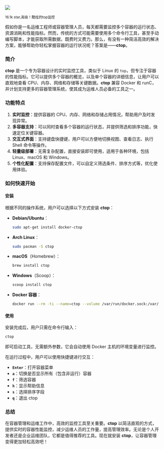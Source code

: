 <img src="/assets/image/250525-ctop.png"/> 

<small>16.1k star,高级！酷炫的top监控</small>

假如你是一名运维工程师或容器管理人员，每天都需要监控多个容器的运行状态、资源消耗和性能指标。然而，传统的方式可能需要使用多个命令行工具，甚至手动编写脚本，才能获取所需数据，既费时又费力。那么，有没有一种简洁高效的解决方案，能够帮助你轻松掌握容器的运行状况呢？答案是——**ctop**。

### **简介**
**ctop** 是一个专为容器设计的实时监控工具，类似于 Linux 的 `top`，但专注于容器的性能指标。它可以提供多个容器的概览，以及单个容器的详细信息，让用户可以直观地查看 CPU、内存、网络和存储等关键数据。**ctop** 兼容 Docker 和 runC，并计划支持更多的容器管理系统，使其成为运维人员必备的工具之一。

### **功能特点**
1. **实时监控**：提供容器的 CPU、内存、网络和存储占用情况，帮助用户及时发现异常。
2. **多容器支持**：可以同时查看多个容器的运行状态，并提供筛选和排序功能，快速定位关键容器。
3. **交互式界面**：支持键盘快捷键，用户可以方便地切换视图、查看日志、执行 Shell 命令等操作。
4. **轻量级部署**：无需复杂配置，直接安装即可使用，适用于各种环境，包括 Linux、macOS 和 Windows。
5. **个性化配置**：支持保存配置文件，可以自定义筛选条件、排序方式等，优化使用体验。

### **如何快速开始**
#### **安装**
根据不同的操作系统，用户可以选择以下方式安装 **ctop**：
- **Debian/Ubuntu**：
  ```sh
  sudo apt-get install docker-ctop
  ```
- **Arch Linux**：
  ```sh
  sudo pacman -S ctop
  ```
- **macOS**（Homebrew）：
  ```sh
  brew install ctop
  ```
- **Windows**（Scoop）：
  ```sh
  scoop install ctop
  ```
- **Docker 容器**：
  ```sh
  docker run --rm -ti --name=ctop --volume /var/run/docker.sock:/var/run/docker.sock:ro quay.io/vektorlab/ctop:latest
  ```

#### **使用**
安装完成后，用户只需在命令行输入：
```sh
ctop
```
即可启动工具，无需额外参数，它会自动使用 Docker 主机的环境变量进行监控。

在运行过程中，用户可以使用快捷键进行交互：
- **`Enter`**：打开容器菜单
- **`a`**：切换是否显示所有（包含非运行）容器
- **`f`**：筛选容器
- **`h`**：显示帮助信息
- **`s`**：选择排序字段
- **`q`**：退出 ctop

### **总结**
在容器管理和运维工作中，高效的监控工具至关重要。**ctop** 以简洁直观的方式，提供实时的容器性能监控，减少运维人员的工作量，提高管理效率。无论是个人开发者还是企业运维团队，它都是值得推荐的工具。现在就安装 **ctop**，让容器管理变得更加轻松高效吧！